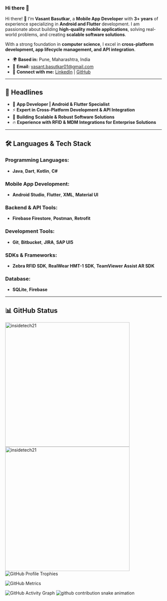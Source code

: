 ### Hi there 👋  

Hi there! 👋 I’m **Vasant Basutkar**, a **Mobile App Developer** with **3+ years** of experience specializing in **Android and Flutter** development. I am passionate about building **high-quality mobile applications**, solving real-world problems, and creating **scalable software solutions**.  

With a strong foundation in **computer science**, I excel in **cross-platform development, app lifecycle management, and API integration**.  

- 🌍 **Based in:** Pune, Maharashtra, India  
- 📧 **Email:** [vasant.basutkar01@gmail.com](mailto:vasant.basutkar01@gmail.com)  
- 🔗 **Connect with me:** [LinkedIn](https://www.linkedin.com/in/vasant-basutkar-a0854513b/) | [GitHub](https://github.com/insidetech21)  

---

## 🚀 **Headlines**  

- 📱 **App Developer | Android & Flutter Specialist**  
- ⚡ **Expert in Cross-Platform Development & API Integration**  
- 🎯 **Building Scalable & Robust Software Solutions**  
- 🔥 **Experience with RFID & MDM Integrations for Enterprise Solutions**  

---

## 🛠 **Languages & Tech Stack**  

### **Programming Languages:**  
- **Java**, **Dart**, **Kotlin**, **C#**  

### **Mobile App Development:**  
- **Android Studio**, **Flutter**, **XML**, **Material UI**  

### **Backend & API Tools:**  
- **Firebase Firestore**, **Postman**, **Retrofit**  

### **Development Tools:**  
- **Git**, **Bitbucket**, **JIRA**, **SAP UI5**  

### **SDKs & Frameworks:**  
- **Zebra RFID SDK**, **RealWear HMT-1 SDK**, **TeamViewer Assist AR SDK**  

### **Database:**  
- **SQLite**, **Firebase**  

---

## 📊 **GitHub Status**  

<p><img align="center" src="https://github-readme-stats.vercel.app/api?username=insidetech21&show_icons=true&locale=en&theme=dracula" alt="insidetech21"  style="width:400px;" />
<img align="left" src="https://github-readme-stats.vercel.app/api/top-langs?username=insidetech21&show_icons=true&locale=en&layout=compact&theme=dracula" alt="insidetech21" style="width:400px;" /></p> 
 <br>

<p><img src="https://github-profile-trophy.vercel.app/?username=insidetech21&theme=dracula&margin-w=15&margin-h=15" alt="GitHub Profile Trophies" /></p>

<p><img src="https://github-readme-metrics.vercel.app/api?username=insidetech21&theme=tokyonight" alt="GitHub Metrics" /></p>

  <img src="https://github-readme-activity-graph.vercel.app/graph?username=insidetech21&theme=tokyo-night" alt="GitHub Activity Graph" />

<picture>
  <source media="(prefers-color-scheme: dark)" srcset="https://github.com/insidetech21/insidetech21/blob/output/github-contribution-grid-snake-dark.svg">
  <source media="(prefers-color-scheme: light)" srcset="https://github.com/insidetech21/insidetech21/blob/output/github-contribution-grid-snake.svg">
  <img alt="github contribution snake animation" src="https://github.com/insidetech21/insidetech21/blob/output/github-contribution-grid-snake.svg">
</picture>







